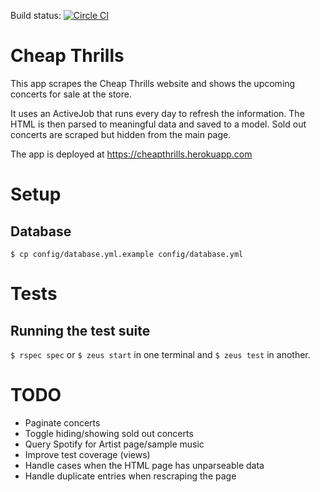 Build status: [![Circle CI](https://circleci.com/gh/Coaxial/ct/tree/master.svg?style=svg&circle-token=9b7b005560a3e11c1149224fdcfb96c2efd9c39d)](https://circleci.com/gh/Coaxial/ct/tree/master)

# Cheap Thrills
This app scrapes the Cheap Thrills website and shows the upcoming concerts for sale at the store.

It uses an ActiveJob that runs every day to refresh the information. The HTML is then parsed to meaningful data and
saved to a model. Sold out concerts are scraped but hidden from the main page.

The app is deployed at https://cheapthrills.herokuapp.com

# Setup
## Database
`$ cp config/database.yml.example config/database.yml`

# Tests
## Running the test suite
`$ rspec spec` or `$ zeus start` in one terminal and `$ zeus test` in another.

# TODO
  - Paginate concerts
  - Toggle hiding/showing sold out concerts
  - Query Spotify for Artist page/sample music
  - Improve test coverage (views)
  - Handle cases when the HTML page has unparseable data
  - Handle duplicate entries when rescraping the page

